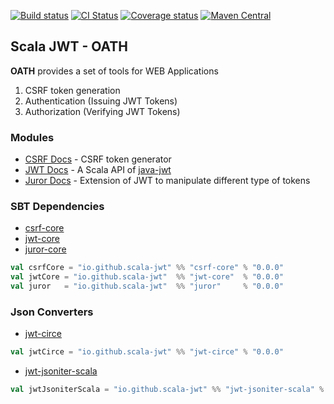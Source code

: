 [![Build status](https://img.shields.io/github/workflow/status/scala-jwt/oath/Continuous%20Integration.svg)](https://github.com/scala-jwt/oath/actions)
[![CI Status](https://github.com/scala-jwt/oath/actions/workflows/ci.yml/badge.svg)](https://github.com/scala-jwt/oath/actions/workflows/ci.yml)
[![Coverage status](https://img.shields.io/codecov/c/github/scala-jwt/oath/master.svg)](https://codecov.io/github/scala-jwt/oath)
[![Maven Central](https://img.shields.io/maven-central/v/io.github.scala-jwt/jwt-core_2.13.svg)](https://central.sonatype.dev/artifact/io.github.scala-jwt/jwt-core_2.13/0.0.6)

## Scala JWT - OATH

__OATH__ provides a set of tools for WEB Applications
1. CSRF token generation
2. Authentication (Issuing JWT Tokens) 
3. Authorization (Verifying JWT Tokens)

### Modules

* [CSRF Docs](./csrf/README.md) - CSRF token generator
* [JWT Docs](./jwt/README.md) - A Scala API of [java-jwt](https://github.com/auth0/java-jwt)
* [Juror Docs](./juror/README.md) - Extension of JWT to manipulate different type of tokens

### SBT Dependencies

* [csrf-core](https://mvnrepository.com/artifact/io.github.scala-jwt/csrf-core)
* [jwt-core](https://mvnrepository.com/artifact/io.github.scala-jwt/jwt-core)
* [juror-core](https://mvnrepository.com/artifact/io.github.scala-jwt/juror)

```scala
val csrfCore = "io.github.scala-jwt" %% "csrf-core" % "0.0.0"
val jwtCore = "io.github.scala-jwt"  %% "jwt-core"  % "0.0.0"
val juror   = "io.github.scala-jwt"  %% "juror"     % "0.0.0"
```

### Json Converters

* [jwt-circe](https://mvnrepository.com/artifact/io.github.scala-jwt/jwt-circe)

```scala
val jwtCirce = "io.github.scala-jwt" %% "jwt-circe" % "0.0.0"
```

* [jwt-jsoniter-scala](https://mvnrepository.com/artifact/io.github.scala-jwt/jwt-jsoniter-scala)

```scala
val jwtJsoniterScala = "io.github.scala-jwt" %% "jwt-jsoniter-scala" % "0.0.0"
```

